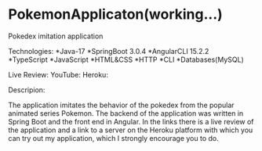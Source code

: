 # PokemonApplicaton(working...)
Pokedex imitation application

Technologies:
*Java-17      *SpringBoot 3.0.4   *AngularCLI 15.2.2    
*TypeScript   *JavaScript         *HTML&CSS
*HTTP         *CLI                *Databases(MySQL)

Live Review:
YouTube: 
Heroku: 

Descripion: 

The application imitates the behavior of the pokedex from the popular animated series Pokemon. The backend of the application was written in Spring Boot and the front end in Angular. In the links there is a live review of the application and a link to a server on the Heroku platform with which you can try out my application, which I strongly encourage you to do.
